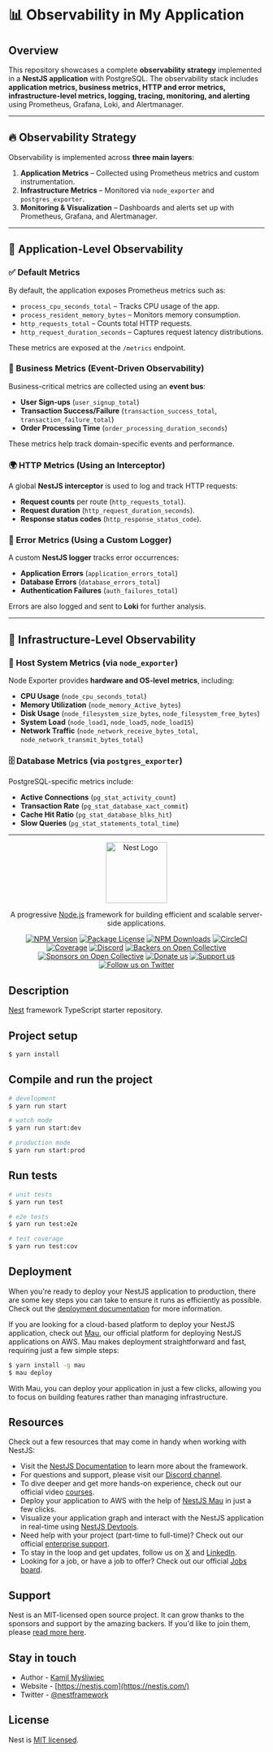 # 📊 Observability in My Application  

## Overview  

This repository showcases a complete **observability strategy** implemented in a **NestJS application** with PostgreSQL. The observability stack includes **application metrics, business metrics, HTTP and error metrics, infrastructure-level metrics, logging, tracing, monitoring, and alerting** using Prometheus, Grafana, Loki, and Alertmanager.  

---

## 🔥 Observability Strategy  

Observability is implemented across **three main layers**:  

1. **Application Metrics** – Collected using Prometheus metrics and custom instrumentation.  
2. **Infrastructure Metrics** – Monitored via `node_exporter` and `postgres_exporter`.  
3. **Monitoring & Visualization** – Dashboards and alerts set up with Prometheus, Grafana, and Alertmanager.  

---

## 📌 Application-Level Observability  

### ✅ Default Metrics  
By default, the application exposes Prometheus metrics such as:  

- `process_cpu_seconds_total` – Tracks CPU usage of the app.  
- `process_resident_memory_bytes` – Monitors memory consumption.  
- `http_requests_total` – Counts total HTTP requests.  
- `http_request_duration_seconds` – Captures request latency distributions.  

These metrics are exposed at the `/metrics` endpoint.  

### 🎯 Business Metrics (Event-Driven Observability)  
Business-critical metrics are collected using an **event bus**:  

- **User Sign-ups** (`user_signup_total`)  
- **Transaction Success/Failure** (`transaction_success_total`, `transaction_failure_total`)  
- **Order Processing Time** (`order_processing_duration_seconds`)  

These metrics help track domain-specific events and performance.  

### 🌍 HTTP Metrics (Using an Interceptor)  
A global **NestJS interceptor** is used to log and track HTTP requests:  

- **Request counts** per route (`http_requests_total`).  
- **Request duration** (`http_request_duration_seconds`).  
- **Response status codes** (`http_response_status_code`).  

### 🚨 Error Metrics (Using a Custom Logger)  
A custom **NestJS logger** tracks error occurrences:  

- **Application Errors** (`application_errors_total`)  
- **Database Errors** (`database_errors_total`)  
- **Authentication Failures** (`auth_failures_total`)  

Errors are also logged and sent to **Loki** for further analysis.  

---

## 📡 Infrastructure-Level Observability  

### 📌 Host System Metrics (via `node_exporter`)  
Node Exporter provides **hardware and OS-level metrics**, including:  

- **CPU Usage** (`node_cpu_seconds_total`)  
- **Memory Utilization** (`node_memory_Active_bytes`)  
- **Disk Usage** (`node_filesystem_size_bytes`, `node_filesystem_free_bytes`)  
- **System Load** (`node_load1`, `node_load5`, `node_load15`)  
- **Network Traffic** (`node_network_receive_bytes_total`, `node_network_transmit_bytes_total`)  

### 🗄️ Database Metrics (via `postgres_exporter`)  
PostgreSQL-specific metrics include:  

- **Active Connections** (`pg_stat_activity_count`)  
- **Transaction Rate** (`pg_stat_database_xact_commit`)  
- **Cache Hit Ratio** (`pg_stat_database_blks_hit`)  
- **Slow Queries** (`pg_stat_statements_total_time`)  

---


<p align="center">
  <a href="http://nestjs.com/" target="blank"><img src="https://nestjs.com/img/logo-small.svg" width="120" alt="Nest Logo" /></a>
</p>

[circleci-image]: https://img.shields.io/circleci/build/github/nestjs/nest/master?token=abc123def456
[circleci-url]: https://circleci.com/gh/nestjs/nest

  <p align="center">A progressive <a href="http://nodejs.org" target="_blank">Node.js</a> framework for building efficient and scalable server-side applications.</p>
    <p align="center">
<a href="https://www.npmjs.com/~nestjscore" target="_blank"><img src="https://img.shields.io/npm/v/@nestjs/core.svg" alt="NPM Version" /></a>
<a href="https://www.npmjs.com/~nestjscore" target="_blank"><img src="https://img.shields.io/npm/l/@nestjs/core.svg" alt="Package License" /></a>
<a href="https://www.npmjs.com/~nestjscore" target="_blank"><img src="https://img.shields.io/npm/dm/@nestjs/common.svg" alt="NPM Downloads" /></a>
<a href="https://circleci.com/gh/nestjs/nest" target="_blank"><img src="https://img.shields.io/circleci/build/github/nestjs/nest/master" alt="CircleCI" /></a>
<a href="https://coveralls.io/github/nestjs/nest?branch=master" target="_blank"><img src="https://coveralls.io/repos/github/nestjs/nest/badge.svg?branch=master#9" alt="Coverage" /></a>
<a href="https://discord.gg/G7Qnnhy" target="_blank"><img src="https://img.shields.io/badge/discord-online-brightgreen.svg" alt="Discord"/></a>
<a href="https://opencollective.com/nest#backer" target="_blank"><img src="https://opencollective.com/nest/backers/badge.svg" alt="Backers on Open Collective" /></a>
<a href="https://opencollective.com/nest#sponsor" target="_blank"><img src="https://opencollective.com/nest/sponsors/badge.svg" alt="Sponsors on Open Collective" /></a>
  <a href="https://paypal.me/kamilmysliwiec" target="_blank"><img src="https://img.shields.io/badge/Donate-PayPal-ff3f59.svg" alt="Donate us"/></a>
    <a href="https://opencollective.com/nest#sponsor"  target="_blank"><img src="https://img.shields.io/badge/Support%20us-Open%20Collective-41B883.svg" alt="Support us"></a>
  <a href="https://twitter.com/nestframework" target="_blank"><img src="https://img.shields.io/twitter/follow/nestframework.svg?style=social&label=Follow" alt="Follow us on Twitter"></a>
</p>
  <!--[![Backers on Open Collective](https://opencollective.com/nest/backers/badge.svg)](https://opencollective.com/nest#backer)
  [![Sponsors on Open Collective](https://opencollective.com/nest/sponsors/badge.svg)](https://opencollective.com/nest#sponsor)-->

## Description

[Nest](https://github.com/nestjs/nest) framework TypeScript starter repository.

## Project setup

```bash
$ yarn install
```

## Compile and run the project

```bash
# development
$ yarn run start

# watch mode
$ yarn run start:dev

# production mode
$ yarn run start:prod
```

## Run tests

```bash
# unit tests
$ yarn run test

# e2e tests
$ yarn run test:e2e

# test coverage
$ yarn run test:cov
```

## Deployment

When you're ready to deploy your NestJS application to production, there are some key steps you can take to ensure it runs as efficiently as possible. Check out the [deployment documentation](https://docs.nestjs.com/deployment) for more information.

If you are looking for a cloud-based platform to deploy your NestJS application, check out [Mau](https://mau.nestjs.com), our official platform for deploying NestJS applications on AWS. Mau makes deployment straightforward and fast, requiring just a few simple steps:

```bash
$ yarn install -g mau
$ mau deploy
```

With Mau, you can deploy your application in just a few clicks, allowing you to focus on building features rather than managing infrastructure.

## Resources

Check out a few resources that may come in handy when working with NestJS:

- Visit the [NestJS Documentation](https://docs.nestjs.com) to learn more about the framework.
- For questions and support, please visit our [Discord channel](https://discord.gg/G7Qnnhy).
- To dive deeper and get more hands-on experience, check out our official video [courses](https://courses.nestjs.com/).
- Deploy your application to AWS with the help of [NestJS Mau](https://mau.nestjs.com) in just a few clicks.
- Visualize your application graph and interact with the NestJS application in real-time using [NestJS Devtools](https://devtools.nestjs.com).
- Need help with your project (part-time to full-time)? Check out our official [enterprise support](https://enterprise.nestjs.com).
- To stay in the loop and get updates, follow us on [X](https://x.com/nestframework) and [LinkedIn](https://linkedin.com/company/nestjs).
- Looking for a job, or have a job to offer? Check out our official [Jobs board](https://jobs.nestjs.com).

## Support

Nest is an MIT-licensed open source project. It can grow thanks to the sponsors and support by the amazing backers. If you'd like to join them, please [read more here](https://docs.nestjs.com/support).

## Stay in touch

- Author - [Kamil Myśliwiec](https://twitter.com/kammysliwiec)
- Website - [https://nestjs.com](https://nestjs.com/)
- Twitter - [@nestframework](https://twitter.com/nestframework)

## License

Nest is [MIT licensed](https://github.com/nestjs/nest/blob/master/LICENSE).

